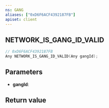 ```yaml
---
ns: GANG
aliases: ["0xD6F6ACF4392187FB"]
apiset: client
---
```

## NETWORK_IS_GANG_ID_VALID

```c
// 0xD6F6ACF4392187FB
Any NETWORK_IS_GANG_ID_VALID(Any gangId);
```


## Parameters
* **gangId**:

## Return value

